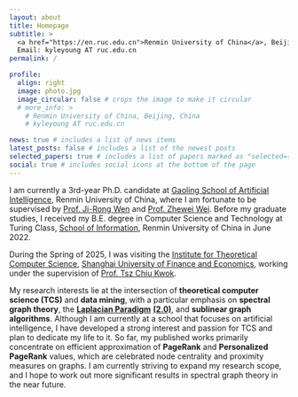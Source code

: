 ```yaml
---
layout: about
title: Homepage
subtitle: >
  <a href="https://en.ruc.edu.cn">Renmin University of China</a>, Beijing, China<br>
  Email: kyleyoung AT ruc.edu.cn
permalink: /

profile:
  align: right
  image: photo.jpg
  image_circular: false # crops the image to make it circular
  # more_info: >
    # Renmin University of China, Beijing, China
    # kyleyoung AT ruc.edu.cn

news: true # includes a list of news items
latest_posts: false # includes a list of the newest posts
selected_papers: true # includes a list of papers marked as "selected={true}"
social: true # includes social icons at the bottom of the page
---
```


I am currently a 3rd-year Ph.D. candidate at [Gaoling School of Artificial Intelligence](https://ai.ruc.edu.cn/en), Renmin University of China, where I am fortunate to be supervised by [Prof. Ji-Rong Wen](https://gsai.ruc.edu.cn/english/jrwen/) and [Prof. Zhewei Wei](https://weizhewei.com/).
Before my graduate studies, I received my B.E. degree in Computer Science and Technology at Turing Class, [School of Information](http://info.ruc.edu.cn/Home/index.htm), Renmin University of China in June 2022.

During the Spring of 2025, I was visiting the [Institute for Theoretical Computer Science](https://itcs.sufe.edu.cn/main.htm), [Shanghai University of Finance and Economics](https://english.sufe.edu.cn/), working under the supervision of [Prof. Tsz Chiu Kwok](https://itcs.sufe.edu.cn/54/20/c10495a152608/page.htm).

My research interests lie at the intersection of **theoretical computer science (TCS)** and **data mining**, with a particular emphasis on **spectral graph theory**, the **[Laplacian Paradigm](https://link.springer.com/chapter/10.1007/978-3-642-13562-0_2)** **[(2.0)](https://sachdevasushant.github.io/laplacian2.0/)**, and **sublinear graph algorithms**.
Although I am currently at a school that focuses on artificial intelligence, I have developed a strong interest and passion for TCS and plan to dedicate my life to it.
So far, my published works primarily concentrate on efficient approximation of **PageRank** and **Personalized PageRank** values, which are celebrated node centrality and proximity measures on graphs.
I am currently striving to expand my research scope, and I hope to work out more significant results in spectral graph theory in the near future.
